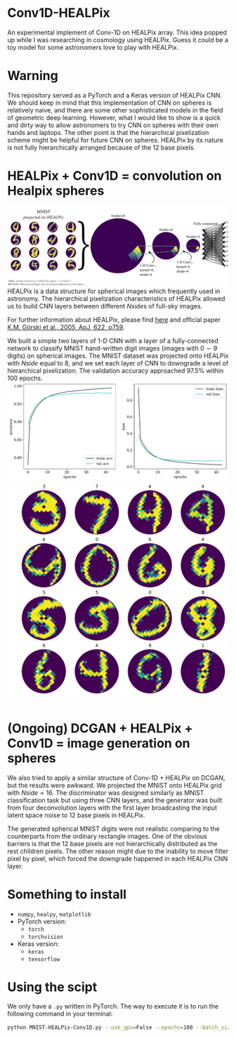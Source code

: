 # Conv1D-HEALPix
An experimental implement of Conv-1D on HEALPix array. This idea popped up while I was researching in cosmology using HEALPix. Guess it could be a toy model for some astronomers love to play with HEALPix.

# Warning
This repository served as a PyTorch and a Keras version of HEALPix CNN. We should keep in mind that this implementation of CNN on spheres is relatively naive, and there are some other sophisticated models in the field of geometric deep learning. However, what I would like to show is a quick and dirty way to allow astronomers to try CNN on spheres with their own hands and laptops. The other point is that the hierarchical pixelization scheme might be helpful for future CNN on spheres. HEALPix by its nature is not fully hierarchically arranged because of the 12 base pixels.

# HEALPix + Conv1D = convolution on Healpix spheres
![](images/MNIST-Task.png)
HEALPix is a data structure for spherical images which frequently used in astronomy. The hierarchical pixelization characteristics of HEALPix allowed us to build CNN layers between different $Nside$s of full-sky images. 

For further information about HEALPix, please find [here](http://healpix.sourceforge.net/) and official paper [K.M. Górski et al., 2005, ApJ, 622, p759](http://adsabs.harvard.edu/cgi-bin/nph-bib_query?bibcode=2005ApJ...622..759G&db_key=AST&high=41069202cf02947).
    
We built a simple two layers of 1-D CNN with a layer of a fully-connected network to classify MNIST hand-written digit images (images with $0\sim9$ digits) on spherical images. The MNIST dataset was projected onto HEALPix with $Nside$ equal to 8, and we set each layer of CNN to downgrade a level of hierarchical pixelization. The validation accuracy approached 97.5% within 100 epochs.
![](images/MNIST-keras.png)
<img src="images/MNIST-pred.png" width="640">


# (Ongoing) DCGAN + HEALPix + Conv1D = image generation on spheres
We also tried to apply a similar structure of Conv-1D + HEALPix on DCGAN, but the results were awkward. We projected the MNIST onto HEALPix grid with $Nside=16$. The discriminator was designed similarly as MNIST classification task but using three CNN layers, and the generator was built from four deconvolution layers with the first layer broadcasting the input latent space noise to 12 base pixels in HEALPix. 
    
The generated spherical MNIST digits were not realistic comparing to the counterparts from the ordinary rectangle images. One of the obvious barriers is that the 12 base pixels are not hierarchically distributed as the rest children pixels. The other reason might due to the inability to move filter pixel by pixel, which forced the downgrade happened in each HEALPix CNN layer. 

# Something to install
- `numpy`, `healpy`, `matplotlib`
- PyTorch version: 
    - `torch`
    - `torchvision`
- Keras version:
    - `keras`
    - `tensorflow`

# Using the scipt
We only have a `.py` written in PyTorch. The way to execute it is to run the following command in your terminal:
```bash
python MNIST-HEALPix-Conv1D.py --use_gpu=False --epochs=100 --batch_size=32 
```